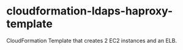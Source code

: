 # cloudformation-ldaps-haproxy-template
CloudFormation Template that creates 2 EC2 instances and an ELB.
